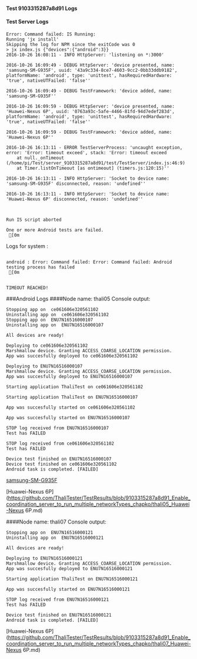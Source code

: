 #### Test 9103315287a8d91 Logs

#### Test Server Logs
```
Error: Command failed: IS Running:
Running 'jx install'
Skipping the log for NPM since the exitCode was 0
> jx index.js {"devices":{"android":3}}
2016-10-26 16:08:11 - INFO HttpServer: 'listening on *:3000'

2016-10-26 16:09:49 - DEBUG HttpServer: 'device presented, name: 'samsung-SM-G935F', uuid: '43a9c334-8ce7-4603-9cc2-0bb33ddb9182', platformName: 'android', type: 'unittest', hasRequiredHardware: 'true', nativeUTFailed: 'false''

2016-10-26 16:09:49 - DEBUG TestFramework: 'device added, name: 'samsung-SM-G935F''

2016-10-26 16:09:59 - DEBUG HttpServer: 'device presented, name: 'Huawei-Nexus 6P', uuid: '0763a93c-5afe-4466-81fd-94d7edef283d', platformName: 'android', type: 'unittest', hasRequiredHardware: 'true', nativeUTFailed: 'false''

2016-10-26 16:09:59 - DEBUG TestFramework: 'device added, name: 'Huawei-Nexus 6P''

2016-10-26 16:13:11 - ERROR TestServerProcess: 'uncaught exception, error: 'Error: timeout exceed', stack: 'Error: timeout exceed
    at null._onTimeout (/home/pi/Test/server_9103315287a8d91/test/TestServer/index.js:46:9)
    at Timer.listOnTimeout [as ontimeout] (timers.js:120:15)''

2016-10-26 16:13:11 - INFO HttpServer: 'Socket to device name: 'samsung-SM-G935F' disconnected, reason: 'undefined''

2016-10-26 16:13:11 - INFO HttpServer: 'Socket to device name: 'Huawei-Nexus 6P' disconnected, reason: 'undefined''


 
Run IS script aborted
 
One or more Android tests are failed.
 [0m

```


Logs for system : 
```

android : Error: Command failed: Error: Command failed: Android testing process has failed
 [0m


TIMEOUT REACHED!
```
###Android Logs
####Node name: thali05
Console output:
```
Stopping app on  ce061606e320561102
Uninstalling app on  ce061606e320561102
Stopping app on  ENU7N16516000107
Uninstalling app on  ENU7N16516000107

All devices are ready!

Deploying to ce061606e320561102
Marshmallow device. Granting ACCESS_COARSE_LOCATION permission.
App was succesfully deployed to ce061606e320561102

Deploying to ENU7N16516000107
Marshmallow device. Granting ACCESS_COARSE_LOCATION permission.
App was succesfully deployed to ENU7N16516000107

Starting application ThaliTest on ce061606e320561102

Starting application ThaliTest on ENU7N16516000107

App was succesfully started on ce061606e320561102

App was succesfully started on ENU7N16516000107

STOP log received from ENU7N16516000107
Test has FAILED

STOP log received from ce061606e320561102
Test has FAILED

Device test finished on ENU7N16516000107 
Device test finished on ce061606e320561102 
Android task is completed. [FAILED]
```
[samsung-SM-G935F](https://github.com/ThaliTester/TestResults/blob/9103315287a8d91_Enable_coordination_server_to_run_multiple_networkTypes_chapko/thali05_samsung-SM-G935F.md)

[Huawei-Nexus 6P](https://github.com/ThaliTester/TestResults/blob/9103315287a8d91_Enable_coordination_server_to_run_multiple_networkTypes_chapko/thali05_Huawei-Nexus 6P.md)

####Node name: thali07
Console output:
```
Stopping app on  ENU7N16516000121
Uninstalling app on  ENU7N16516000121

All devices are ready!

Deploying to ENU7N16516000121
Marshmallow device. Granting ACCESS_COARSE_LOCATION permission.
App was succesfully deployed to ENU7N16516000121

Starting application ThaliTest on ENU7N16516000121

App was succesfully started on ENU7N16516000121

STOP log received from ENU7N16516000121
Test has FAILED

Device test finished on ENU7N16516000121 
Android task is completed. [FAILED]
```
[Huawei-Nexus 6P](https://github.com/ThaliTester/TestResults/blob/9103315287a8d91_Enable_coordination_server_to_run_multiple_networkTypes_chapko/thali07_Huawei-Nexus 6P.md)




